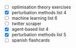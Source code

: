- [ ] optimisation theory exercises
- [x] perturbation methods list 4
- [ ] machine learning list 6
- [ ] twitter scraper 
- [x] agent-based list 4
- [x] perturbation methods list 5
- [ ] spanish flashcards
